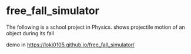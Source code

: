 # free_fall_simulator
The following is a school project in Physics. shows projectile motion of an object during its fall


demo in https://loki0105.github.io/free_fall_simulator/

